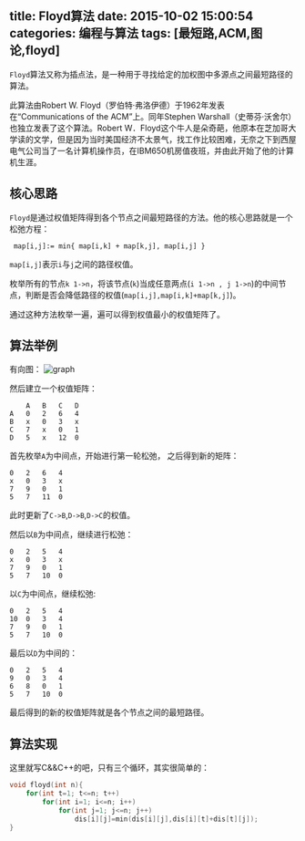 title: Floyd算法
date: 2015-10-02 15:00:54
categories: 编程与算法
tags: [最短路,ACM,图论,floyd]
---

`Floyd`算法又称为插点法，是一种用于寻找给定的加权图中多源点之间最短路径的算法。

此算法由Robert W. Floyd（罗伯特·弗洛伊德）于1962年发表在“Communications of the ACM”上。同年Stephen Warshall（史蒂芬·沃舍尔）也独立发表了这个算法。Robert W．Floyd这个牛人是朵奇葩，他原本在芝加哥大学读的文学，但是因为当时美国经济不太景气，找工作比较困难，无奈之下到西屋电气公司当了一名计算机操作员，在IBM650机房值夜班，并由此开始了他的计算机生涯。

<!--more-->

## 核心思路

`Floyd`是通过权值矩阵得到各个节点之间最短路径的方法。他的核心思路就是一个松弛方程：
```
 map[i,j]:= min{ map[i,k] + map[k,j], map[i,j] }
```
`map[i,j]`表示`i`与`j`之间的路径权值。

枚举所有的节点`k 1->n`，将该节点(`k`)当成任意两点(`i 1->n , j 1->n`)的中间节点，判断是否会降低路径的权值(`map[i,j],map[i,k]+map[k,j]`)。

通过这种方法枚举一遍，遍可以得到权值最小的权值矩阵了。

## 算法举例

有向图：
![graph][1]

然后建立一个权值矩阵：
```
	A	B	C	D
A	0	2	6	4	
B	x	0	3	x
C	7	x	0	1
D	5	x	12	0
```
首先枚举`A`为中间点，开始进行第一轮松弛，
之后得到新的矩阵：
```
0	2	6	4
x	0	3	x
7	9	0	1
5	7	11	0
```
此时更新了`C->B`,`D->B`,`D->C`的权值。

然后以`B`为中间点，继续进行松弛：
```
0	2	5	4
x	0	3	x
7	9	0	1
5	7	10	0
```
以`C`为中间点，继续松弛:
```
0	2	5	4
10	0	3	4
7 	9	0	1
5	7	10	0
```
最后以`D`为中间的：
```
0	2	5	4
9	0	3	4
6	8	0	1
5	7	10	0
```
最后得到的新的权值矩阵就是各个节点之间的最短路径。

## 算法实现
这里就写C&&C++的吧，只有三个循环，其实很简单的：
```cpp
void floyd(int n){
	for(int t=1; t<=n; t++)  
		for(int i=1; i<=n; i++)  
			for(int j=1; j<=n; j++)  
				dis[i][j]=min(dis[i][j],dis[i][t]+dis[t][j]);  
}
```
[1]: http://i13.tietuku.com/12b939b983e4b7e4.png